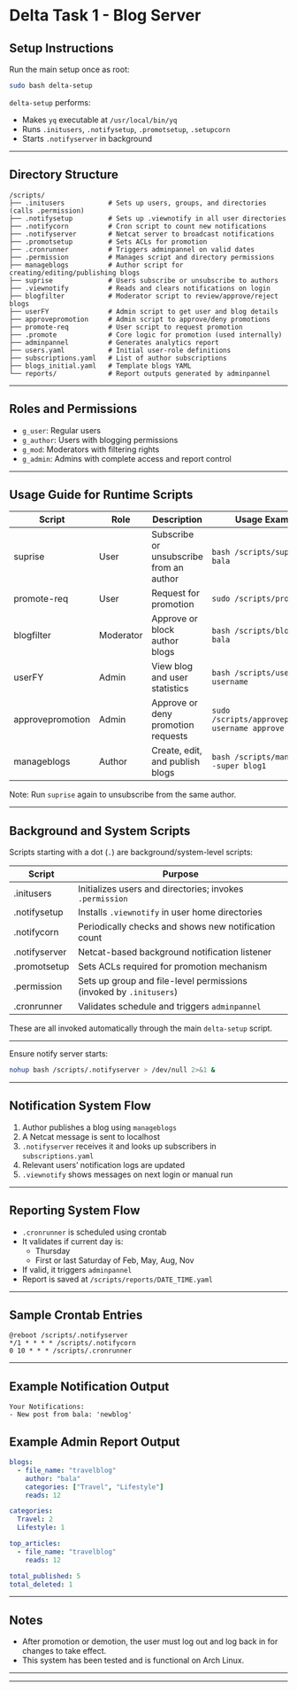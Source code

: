 # Delta Task 1 - Blog Server

## Setup Instructions

Run the main setup once as root:

```bash
sudo bash delta-setup
```

`delta-setup` performs:

- Makes `yq` executable at `/usr/local/bin/yq`
- Runs `.initusers`, `.notifysetup`, `.promotsetup`, `.setupcorn`
- Starts `.notifyserver` in background
---

## Directory Structure

```
/scripts/
├── .initusers           # Sets up users, groups, and directories (calls .permission)
├── .notifysetup         # Sets up .viewnotify in all user directories
├── .notifycorn          # Cron script to count new notifications
├── .notifyserver        # Netcat server to broadcast notifications
├── .promotsetup         # Sets ACLs for promotion
├── .cronrunner          # Triggers adminpannel on valid dates
├── .permission          # Manages script and directory permissions
├── manageblogs          # Author script for creating/editing/publishing blogs
├── suprise              # Users subscribe or unsubscribe to authors
├── .viewnotify          # Reads and clears notifications on login
├── blogfilter           # Moderator script to review/approve/reject blogs
├── userFY               # Admin script to get user and blog details
├── approvepromotion     # Admin script to approve/deny promotions
├── promote-req          # User script to request promotion
├── .promote             # Core logic for promotion (used internally)
├── adminpannel          # Generates analytics report
├── users.yaml           # Initial user-role definitions
├── subscriptions.yaml   # List of author subscriptions
├── blogs_initial.yaml   # Template blogs YAML
└── reports/             # Report outputs generated by adminpannel
```

---

## Roles and Permissions

- `g_user`: Regular users
- `g_author`: Users with blogging permissions
- `g_mod`: Moderators with filtering rights
- `g_admin`: Admins with complete access and report control

---

## Usage Guide for Runtime Scripts

| Script           | Role      | Description                             | Usage Example                                     |
| ---------------- | --------- | --------------------------------------- | ------------------------------------------------- |
| suprise          | User      | Subscribe or unsubscribe from an author | `bash /scripts/suprise bala`                      |
| promote-req      | User      | Request for promotion                   | `sudo /scripts/promote-req`                       |
| blogfilter       | Moderator | Approve or block author blogs           | `bash /scripts/blogfilter bala`                   |
| userFY           | Admin     | View blog and user statistics           | `bash /scripts/userFY username`                   |
| approvepromotion | Admin     | Approve or deny promotion requests      | `sudo /scripts/approvepromotion username approve` |
| manageblogs      | Author    | Create, edit, and publish blogs         | `bash /scripts/manageblogs -super blog1`          |

Note: Run `suprise` again to unsubscribe from the same author.

---

## Background and System Scripts

Scripts starting with a dot (`.`) are background/system-level scripts:

| Script        | Purpose                                                            |
| ------------- | ------------------------------------------------------------------ |
| .initusers    | Initializes users and directories; invokes `.permission`           |
| .notifysetup  | Installs `.viewnotify` in user home directories                    |
| .notifycorn   | Periodically checks and shows new notification count               |
| .notifyserver | Netcat-based background notification listener                      |
| .promotsetup  | Sets ACLs required for promotion mechanism                         |
| .permission   | Sets up group and file-level permissions (invoked by `.initusers`) |
| .cronrunner   | Validates schedule and triggers `adminpannel`                      |

These are all invoked automatically through the main `delta-setup` script.

---



Ensure notify server starts:

```bash
nohup bash /scripts/.notifyserver > /dev/null 2>&1 &
```

---

## Notification System Flow

1. Author publishes a blog using `manageblogs`
2. A Netcat message is sent to localhost
3. `.notifyserver` receives it and looks up subscribers in `subscriptions.yaml`
4. Relevant users’ notification logs are updated
5. `.viewnotify` shows messages on next login or manual run

---

## Reporting System Flow

- `.cronrunner` is scheduled using crontab
- It validates if current day is:
  - Thursday
  - First or last Saturday of Feb, May, Aug, Nov
- If valid, it triggers `adminpannel`
- Report is saved at `/scripts/reports/DATE_TIME.yaml`

---

## Sample Crontab Entries

```cron
@reboot /scripts/.notifyserver
*/1 * * * * /scripts/.notifycorn
0 10 * * * /scripts/.cronrunner
```

---

## Example Notification Output

```
Your Notifications:
- New post from bala: 'newblog'
```

## Example Admin Report Output

```yaml
blogs:
  - file_name: "travelblog"
    author: "bala"
    categories: ["Travel", "Lifestyle"]
    reads: 12

categories:
  Travel: 2
  Lifestyle: 1

top_articles:
  - file_name: "travelblog"
    reads: 12

total_published: 5
total_deleted: 1
```

---

## Notes

- After promotion or demotion, the user must log out and log back in for changes to take effect.
- This system has been tested and is functional on Arch Linux.

---


---


